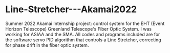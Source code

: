 # Line-Stretcher---Akamai2022
Summer 2022 Akamai Internship project: control system for the EHT (Event Horizon Telescope) Greenland Telescope's Fiber Optic System. I was working for ASIAA and the SMA. All codes and programs included are for the software servo PID algorithm that controls a Line Stretcher, correcting for phase drift in the fiber optic system.  
